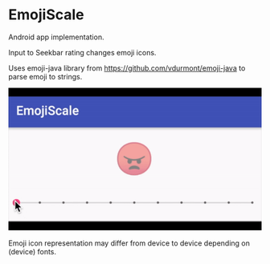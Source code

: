 # EmojiScale

Android app implementation.

Input to Seekbar rating changes emoji icons. 

Uses emoji-java library from https://github.com/vdurmont/emoji-java to parse emoji to strings.

![Alt Text](https://github.com/fe7/EmojiScale/blob/master/EmojiScale.gif)

Emoji icon representation may differ from device to device depending on (device) fonts.

